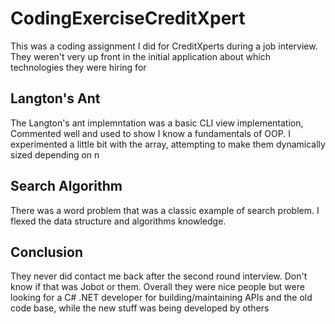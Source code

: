 # CodingExerciseCreditXpert
This was a coding assignment I did for CreditXperts during a job interview. They weren't very up front in the initial application about which technologies
they were hiring for  

## Langton's Ant
The Langton's ant implemntation was a basic CLI view implementation, Commented well and used to show I know a fundamentals of OOP. I experimented a little
bit with the array, attempting to make them dynamically sized depending on n


## Search Algorithm
There was a word problem that was a classic example of search problem. I flexed the data structure and algorithms knowledge.


## Conclusion
They never did contact me back after the second round interview. Don't know if that was Jobot or them. Overall they were nice people but were looking for a C#
.NET developer for building/maintaining APIs and the old code base, while the new stuff was being developed by others
